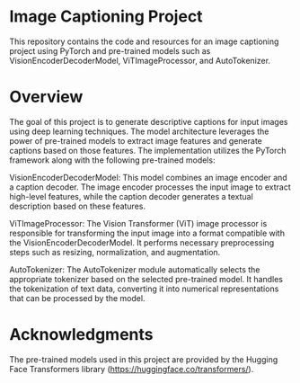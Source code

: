 # Image Captioning Project
This repository contains the code and resources for an image captioning project using PyTorch and pre-trained models such as VisionEncoderDecoderModel, ViTImageProcessor, and AutoTokenizer.

# Overview
The goal of this project is to generate descriptive captions for input images using deep learning techniques. The model architecture leverages the power of pre-trained models to extract image features and generate captions based on those features. The implementation utilizes the PyTorch framework along with the following pre-trained models:

VisionEncoderDecoderModel: This model combines an image encoder and a caption decoder. The image encoder processes the input image to extract high-level features, while the caption decoder generates a textual description based on these features.

ViTImageProcessor: The Vision Transformer (ViT) image processor is responsible for transforming the input image into a format compatible with the VisionEncoderDecoderModel. It performs necessary preprocessing steps such as resizing, normalization, and augmentation.

AutoTokenizer: The AutoTokenizer module automatically selects the appropriate tokenizer based on the selected pre-trained model. It handles the tokenization of text data, converting it into numerical representations that can be processed by the model.
# Acknowledgments
The pre-trained models used in this project are provided by the Hugging Face Transformers library (https://huggingface.co/transformers/).
